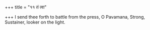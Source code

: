 +++
title = "११ तं त्वा"

+++
I send thee forth to battle from the press, O Pavamana, Strong,  
     Sustainer, looker on the light.